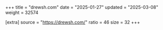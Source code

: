 +++
title = "drewsh.com"
date = "2025-01-27"
updated = "2025-03-08"
weight = 32574

[extra]
source = "https://drewsh.com/"
ratio = 46
size = 32
+++
